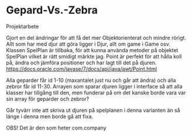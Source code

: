# Gepard-Vs.-Zebra
Projektarbete

Gjort en del ändringar för att få det mer Objektorienterat och mindre rörigt. 
Allt som har med djur att göra ligger i Djur, allt om game i Game osv.
Klassen SpelPlan är tillbaka, för att kunna använda metoder på objektet SpelPlan vilket är rätt smidigt märkte jag. Point är perfekt för att hålla koll på, ändra och jämföra positioner och har lagt till det på djuren. https://docs.oracle.com/javase/7/docs/api/java/awt/Point.html

Alla geparder får id 1-10 (maxantalet just nu och går att ändra) och alla zebror får id 11-30.
Arrayen som sparar djuren ligger i interface så att alla klasser har tillgång till den, men funderar på om det kanske borde vara var sin array för geparder och zebror?

Går tyvärr inte att skriva ut djuren på spelplanen i denna varianten än så länge i denna men borde gå att fixa.

OBS! Det är den som heter com.company

